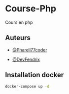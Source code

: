 # Course-Php

Cours en php

## Auteurs

- [@Pharell77coder](https://github.com/pharell77coder)

- [@DevFendrix](https://github.com/devFendrix)

## Installation docker

```bash
docker-compose up -d
```
